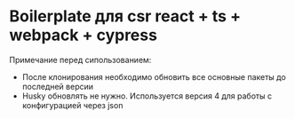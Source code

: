 # Boilerplate для csr react + ts + webpack + cypress
Примечание перед сипользованием:
- После клонирования необходимо обновить все основные пакеты до последней версии
- Husky обновлять не нужно. Используется версия 4 для работы с конфигурацией через json
